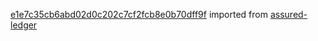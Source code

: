 [e1e7c35cb6abd02d0c202c7cf2fcb8e0b70dff9f](https://github.com/insolar/assured-ledger/commit/e1e7c35cb6abd02d0c202c7cf2fcb8e0b70dff9f) imported from [assured-ledger](https://github.com/insolar/assured-ledger)
